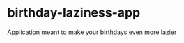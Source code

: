 birthday-laziness-app
=====================

Application meant to make your birthdays even more lazier

